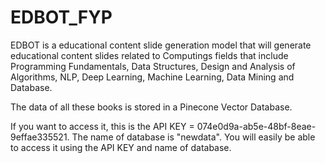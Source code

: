 # EDBOT_FYP

EDBOT is a educational content slide generation model that will generate educational content slides related to Computings fields that include Programming Fundamentals, Data Structures, Design and Analysis of Algorithms, NLP, Deep Learning, Machine Learning, Data Mining and Database.

The data of all these books is stored in a Pinecone Vector Database.

If you want to access it, this is the API KEY = 074e0d9a-ab5e-48bf-8eae-9effae335521. The name of database is "newdata". You will easily be able to access it using the API KEY and name of database.
